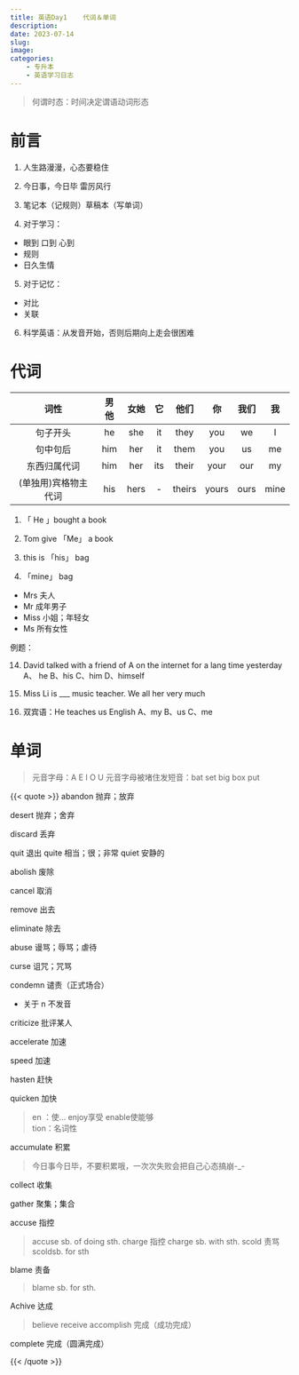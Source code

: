 ```yaml
---
title: 英语Day1    代词＆单词
description: 
date: 2023-07-14
slug:
image: 
categories:
    - 专升本
    - 英语学习日志
--- 
```



> 何谓时态：时间决定谓语动词形态

# 前言

1. 人生路漫漫，心态要稳住

2. 今日事，今日毕  雷厉风行

3. 笔记本（记规则）草稿本（写单词）

4. 对于学习：
- 眼到  口到  心到
- 规则
- 日久生情


5. 对于记忆：
- 对比
- 关联
6. 科学英语：从发音开始，否则后期向上走会很困难


# 代词

|词性|男他|女她|它|他们|你|我们|我|
|:----:|:----:|:----:|:----:|:----:|:----:|:----:|:----:|
|句子开头|he|she|it|they|you|we|I|
|句中句后|him|her|it|them|you|us|me|
|东西归属代词|him|her|its|their|your|our|my|
|(单独用)宾格物主代词|his|hers|-|theirs|yours|ours|mine|

1. 「 He 」bought a book


2. Tom give 「Me」 a book


3. this is 「his」 bag


4. 「mine」 bag


- Mrs      夫人
- Mr      成年男子
- Miss      小姐；年轻女
- Ms      所有女性



例题：

14. David talked with a friend of <span class="blur">A</span>  on the internet for a lang time yesterday
A、 he      B、his      C、him      D、himself

15. Miss Li is ___ music teacher. We all her very much


16. 双宾语：He teaches <span class="blur">us</span> English
A、my     B、us  C、me


# 单词

> 元音字母：A E I O U
元音字母被堵住发短音：bat set big box put

{{< quote >}}
abandon      抛弃；放弃

desert      抛弃；舍弃

discard      丢弃

quit      退出
quite      相当；很；非常
quiet      安静的


abolish      废除

cancel      取消

remove      出去

eliminate      除去

abuse      谩骂；辱骂；虐待

curse      诅咒；咒骂

condemn      谴责（正式场合）
- 关于 n 不发音

criticize      批评某人

accelerate      加速

speed      加速

hasten      赶快

quicken      加快
> en ：使… enjoy享受  enable使能够  
> tion：名词性

accumulate      积累
> 今日事今日毕，不要积累哦，一次次失败会把自己心态搞崩-_-

collect      收集

gather      聚集；集合

accuse      指控
> accuse sb. of doing sth.
charge      指控
> charge sb. with sth.
scold      责骂
> scoldsb. for sth


blame      责备
> blame sb. for sth.

Achive       达成
> believe       receive
accomplish      完成（成功完成）

complete      完成（圆满完成）




{{< /quote >}}
